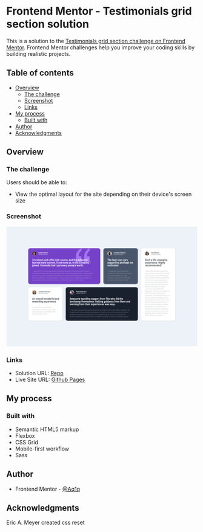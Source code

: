 # Frontend Mentor - Testimonials grid section solution

This is a solution to the [Testimonials grid section challenge on Frontend Mentor](https://www.frontendmentor.io/challenges/testimonials-grid-section-Nnw6J7Un7). Frontend Mentor challenges help you improve your coding skills by building realistic projects. 

## Table of contents

- [Overview](#overview)
  - [The challenge](#the-challenge)
  - [Screenshot](#screenshot)
  - [Links](#links)
- [My process](#my-process)
  - [Built with](#built-with)
- [Author](#author)
- [Acknowledgments](#acknowledgments)

## Overview

### The challenge

Users should be able to:

- View the optimal layout for the site depending on their device's screen size

### Screenshot

![](./screenshot.png)

### Links

- Solution URL: [Repo](https://github.com/Aq1q/grid-testimonials)
- Live Site URL: [Github Pages](https://aq1q.github.io/grid-testimonials/)

## My process

### Built with

- Semantic HTML5 markup
- Flexbox
- CSS Grid
- Mobile-first workflow
- Sass

## Author

- Frontend Mentor - [@Aq1q](https://www.frontendmentor.io/profile/Aq1q)

## Acknowledgments

Eric A. Meyer created css reset
